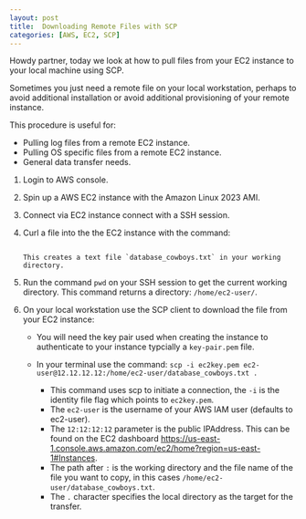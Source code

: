 ```yaml
---
layout: post
title:  Downloading Remote Files with SCP
categories: [AWS, EC2, SCP]
---
```

Howdy partner, today we look at how to pull files from your EC2 instance to your local machine using SCP.

Sometimes you just need a remote file on your local workstation, perhaps to avoid additional installation or avoid additional provisioning of your remote instance.

This procedure is useful for:
- Pulling log files from a remote EC2 instance.
- Pulling OS specific files from a remote EC2 instance.
- General data transfer needs.

1. Login to AWS console.

2. Spin up a AWS EC2 instance with the Amazon Linux 2023 AMI.

3. Connect via EC2 instance connect with a SSH session.

4. Curl a file into the the EC2 instance with the command:

   ~~~curl https://gist.githubusercontent.com/Ian-Fogelman/5b84773e5a1ad7c89fa2203132c36aa8/raw/database_cowboys.txt --output database_cowboys.txt ~~~

   This creates a text file `database_cowboys.txt` in your working directory.

5. Run the command ``pwd`` on your SSH session to get the current working directory.
   This command returns a directory: ``/home/ec2-user/``.

6. On your local workstation use the SCP client to download the file from your EC2 instance:
    - You will need the key pair used when creating the instance to authenticate to your instance typcially a ``key-pair.pem`` file.
    - In your terminal use the command: ``scp -i ec2key.pem ec2-user@12.12.12.12:/home/ec2-user/database_cowboys.txt .``

        - This command uses scp to initiate a connection, the ``-i`` is the identity file flag which points to ``ec2key.pem``.
        - The ``ec2-user`` is the username of your AWS IAM user (defaults to ec2-user).
        - The ``12:12:12:12`` parameter is the public IPAddress. This can be found on the EC2 dashboard https://us-east-1.console.aws.amazon.com/ec2/home?region=us-east-1#Instances.
        - The path after ``:`` is the working directory and the file name of the file you want to copy, in this cases ``/home/ec2-user/database_cowboys.txt``.
        - The ``.`` character specifies the local directory as the target for the transfer.
